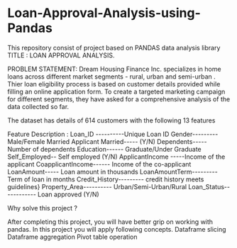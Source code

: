 # Loan-Approval-Analysis-using-Pandas
This repository consist of project based on PANDAS data analysis library
TITLE : LOAN APPROVAL ANALYSIS.

  
PROBLEM STATEMENT:
Dream Housing Finance Inc. specializes in home loans across different market segments - rural, urban and semi-urban .
Thier loan eligibility process is based on customer details provided while filling an online application form. 
To create a targeted marketing campaign for different segments, they have asked for a comprehensive analysis of the data collected so far.

The dataset has details of 614 customers with the following 13 features

Feature	Description :
Loan_ID	----------Unique Loan ID
Gender---------	Male/Female
Married	Applicant Married----- (Y/N)
Dependents-----	Number of dependents
Education------	Graduate/Under Graduate
Self_Employed--	Self employed (Y/N)
ApplicantIncome	-----Income of the applicant
CoapplicantIncome------	Income of the co-applicant
LoanAmount-----	Loan amount in thousands
LoanAmountTerm---------	Term of loan in months
Credit_History---------	credit history meets guidelines}
Property_Area----------	Urban/Semi-Urban/Rural
Loan_Status------------	Loan approved (Y/N)


Why solve this project ?

After completing this project, you will have better grip on working with pandas. 
In this project you will apply following concepts.
Dataframe slicing
Dataframe aggregation
Pivot table operation
